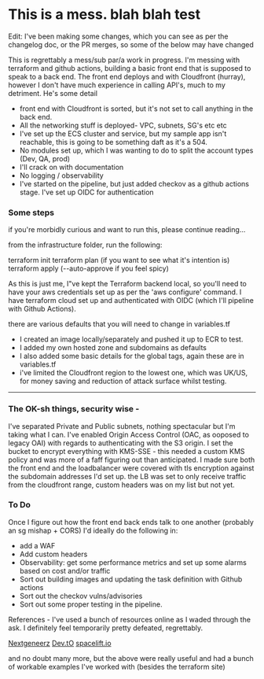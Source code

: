# This is a mess. blah blah test

Edit: I've been making some changes, which you can see as per the changelog doc, or the PR merges, so some of the below may have changed

This is regrettably a mess/sub par/a work in progress. I'm messing with terraform and github actions, building a basic front end that is supposed to speak to a back end. The front end deploys and with Cloudfront (hurray), however I don't have much experience in calling API's, much to my detriment. He's some detail

- front end with Cloudfront is sorted, but it's not set to call anything in the back end.
- All the networking stuff is deployed- VPC, subnets, SG's etc etc
- I've set up the ECS cluster and service, but my sample app isn't reachable, this is going to be something daft as it's a 504.
- No modules set up, which I was wanting to do to split the account types (Dev, QA, prod)
- I'll crack on with documentation
- No logging / observability
- I've started on the pipeline, but just added checkov as a github actions stage. I've set up OIDC for authentication

### Some steps
if you're morbidly curious and want to run this, please continue reading...

from the infrastructure folder, run the following:

terraform init
terraform plan (if you want to see what it's intention is)
terraform apply (--auto-approve if you feel spicy)

As this is just me, I"ve kept the Terraform backend local, so you'll need to have your aws credentials set up as per the 'aws configure' command. I have terraform cloud set up and authenticated with OIDC (which I'll pipeline with Github Actions).

there are various defaults that you will need to change in variables.tf

- I created an image locally/separately and pushed it up to ECR to test.
- I added my own hosted zone and subdomains as defaults
- I also added some basic details for the global tags, again these are in variables.tf
- i've limited the Cloudfront region to the lowest one, which was UK/US, for money saving and reduction of attack surface whilst testing.

---------------------------------------


### The OK-sh things, security wise -

I've separated Private and Public subnets, nothing spectacular but I'm taking what I can.
I've enabled Origin Access Control (OAC, as ooposed to legacy OAI) with regards to authenticating with the S3 origin. I set the bucket to encrypt everything with KMS-SSE - this needed a custom KMS policy and was more of a faff figuring out than anticipated.
I made sure both the front end and the loadbalancer were covered with tls encryption against the subdomain addresses I'd set up.
the LB was set to only receive traffic from the cloudfront range, custom headers was on my list but not yet.


### To Do
Once I figure out how the front end back ends talk to one another (probably an sg mishap + CORS) I'd ideally do the following in:

- add a WAF
- Add custom headers
- Observability: get some performance metrics and set up some alarms based on cost and/or traffic
- Sort out building images and updating the task definition with Github actions
- Sort out the checkov vulns/advisories
- Sort out some proper testing in the pipeline.

References - I've used a bunch of resources online as I waded through the ask. I definitely feel temporarily pretty defeated, regrettably.

[Nextgeneerz](https://github.com/nexgeneerz/aws-scenario-ecs-ec2/tree/main)
[Dev.tO](https://dev.to/)
[spacelift.io](https://spacelift.io/)

and no doubt many more, but the above were really useful and had a bunch of workable examples I've worked with (besides the terraform site)


